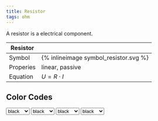 ```yaml
---
title: Resistor
tags: ohm
---
```


A resistor is a electrical component.

| Resistor  |   |
| ------------- | -------- |
| Symbol | {% inlineimage symbol_resistor.svg %} |
| Properies | linear, passive |
| Equation | $U = R \cdot I$ |




## Color Codes

<select id="R_band1" onchange="R_calcResistor()">
  <option style="background-color: black"value="black">black</option>
  <option style="background-color: brown"value="brown">brown</option>
  <option style="background-color: red"value="red">red</option>
  <option style="background-color: orange"value="orange">orange</option>
  <option style="background-color: yellow"value="yellow">yellow</option>
  <option style="background-color: green"value="green">green</option>
  <option style="background-color: blue"value="blue">blue</option>
  <option style="background-color: violet"value="violet">violet</option>
  <option style="background-color: grey"value="grey">grey</option>
  <option style="background-color: white"value="white">white</option>
</select>
<select id="R_band2" onchange="RC_loadSVG()">
  <option style="background-color: black"value="black">black</option>
  <option style="background-color: brown"value="brown">brown</option>
  <option style="background-color: red"value="red">red</option>
  <option style="background-color: orange"value="orange">orange</option>
  <option style="background-color: yellow"value="yellow">yellow</option>
  <option style="background-color: green"value="green">green</option>
  <option style="background-color: blue"value="blue">blue</option>
  <option style="background-color: violet"value="violet">violet</option>
  <option style="background-color: grey"value="grey">grey</option>
  <option style="background-color: white"value="white">white</option>
</select>
<select id="R_band3" onchange="RC_loadSVG()">
  <option style="background-color: black"value="black">black</option>
  <option style="background-color: brown"value="brown">brown</option>
  <option style="background-color: red"value="red">red</option>
  <option style="background-color: orange"value="orange">orange</option>
  <option style="background-color: yellow"value="yellow">yellow</option>
  <option style="background-color: green"value="green">green</option>
  <option style="background-color: blue"value="blue">blue</option>
  <option style="background-color: violet"value="violet">violet</option>
  <option style="background-color: grey"value="grey">grey</option>
  <option style="background-color: white"value="white">white</option>
</select>

<select id="R_band4" onchange="RC_loadSVG()">
  <option style="background-color: black"value="black">black</option>
  <option style="background-color: brown"value="brown">brown</option>
  <option style="background-color: red"value="red">red</option>
  <option style="background-color: orange"value="orange">orange</option>
  <option style="background-color: yellow"value="yellow">yellow</option>
  <option style="background-color: green"value="green">green</option>
  <option style="background-color: blue"value="blue">blue</option>
  <option style="background-color: violet"value="violet">violet</option>
  <option style="background-color: grey"value="grey">grey</option>
  <option style="background-color: white"value="white">white</option>
</select>
